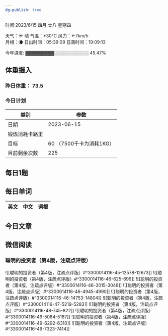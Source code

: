 ```yaml
---
dg-publish: true
---
```



时间:2023/6/15 四月 廿八 星期四

天气：☀️   晴 气温：+30°C 风力：←7km/h  
月相：🌘 日出时间：05:39:09 日落时间：19:09:13

今年进度: ▓▓▓▓▓▓▓▓▓░░░░░░░░░░░ 45.47%

## 体重摄入

### 昨日体重： 73.5
### 今日计划

| 类别           | 参数                    |
| -------------- | ----------------------- |
| 日期           | 2023-06-15               |
| 锻炼消耗卡路里 | |
| 目标           | 60      （7500千卡为消耗1KG）                |
| 目前剩余次数               |        225                  |



## 每日1题


## 每日单词

| 英文       | 中文       |词根|
| ---------- | ---------- | ---|


## 今日文章

## 微信阅读

<!-- start of weread -->

### 聪明的投资者（第4版，注疏点评版）
![[聪明的投资者（第4版，注疏点评版）#^3300014116-45-12578-12673]]
![[聪明的投资者（第4版，注疏点评版）#^3300014116-46-625-699]]
![[聪明的投资者（第4版，注疏点评版）#^3300014116-46-3015-3048]]
![[聪明的投资者（第4版，注疏点评版）#^3300014116-46-4945-4990]]
![[聪明的投资者（第4版，注疏点评版）#^3300014116-46-14753-14804]]
![[聪明的投资者（第4版，注疏点评版）#^3300014116-47-5219-5283]]
![[聪明的投资者（第4版，注疏点评版）#^3300014116-48-745-822]]
![[聪明的投资者（第4版，注疏点评版）#^3300014116-49-5084-5187]]
![[聪明的投资者（第4版，注疏点评版）#^3300014116-49-6292-6310]]
![[聪明的投资者（第4版，注疏点评版）#^3300014116-49-7323-7414]]

<!-- end of weread -->
